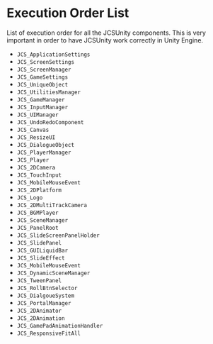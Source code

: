 # Execution Order List

List of execution order for all the JCSUnity components. This is very important
in order to have JCSUnity work correctly in Unity Engine.

- `JCS_ApplicationSettings`
- `JCS_ScreenSettings`
- `JCS_ScreenManager`
- `JCS_GameSettings`
- `JCS_UniqueObject`
- `JCS_UtilitiesManager`
- `JCS_GameManager`
- `JCS_InputManager`
- `JCS_UIManager`
- `JCS_UndoRedoComponent`
- `JCS_Canvas`
- `JCS_ResizeUI`
- `JCS_DialogueObject`
- `JCS_PlayerManager`
- `JCS_Player`
- `JCS_2DCamera`
- `JCS_TouchInput`
- `JCS_MobileMouseEvent`
- `JCS_2DPlatform`
- `JCS_Logo`
- `JCS_2DMultiTrackCamera`
- `JCS_BGMPlayer`
- `JCS_SceneManager`
- `JCS_PanelRoot`
- `JCS_SlideScreenPanelHolder`
- `JCS_SlidePanel`
- `JCS_GUILiquidBar`
- `JCS_SlideEffect`
- `JCS_MobileMouseEvent`
- `JCS_DynamicSceneManager`
- `JCS_TweenPanel`
- `JCS_RollBtnSelector`
- `JCS_DialgoueSystem`
- `JCS_PortalManager`
- `JCS_2DAnimator`
- `JCS_2DAnimation`
- `JCS_GamePadAnimationHandler`
- `JCS_ResponsiveFitAll`
